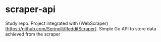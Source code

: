# scraper-api
Study repo. Project integrated with (WebScraper)[https://github.com/Serinolli/RedditScraper]. Simple Go API to store data achieved from the scraper
